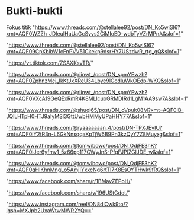 # Bukti-bukti
Fokus titik
"https://www.threads.com/@stellalee92/post/DN_Ko5wiSI6?xmt=AQF0WZZh_JDleuIHaUaGcSyvs2CiMIoED-wdbTyVZrMPnA&slof=1"

"https://www.threads.com/@stellalee92/post/DN_Ko5wiSI6?xmt=AQF09CpXbibW1cFnPVV51Ckekp9dsrHY7USzdwR_rtg_gQ&slof=1"

"https://vt.tiktok.com/ZSAXKsvTR/"

"https://www.threads.com/@riinwt_/post/DN_spmYEwzh?xmt=AQF0ZphnzMcj_IkKtJxXReU34Lbye9lGcdIuWkOEdp-WKQ&slof=1"

"https://www.threads.com/@riinwt_/post/DN_spmYEwzh?xmt=AQF0VXcA19GeQExRmR4K8MLlcuoGRMDIRd1LgM1AA9sw7A&slof=1"

"https://www.threads.com/@shuqj65/post/DN_oVpuk08M?xmt=AQF0IB-JQlLHTpH0HTJ9aIyMSl3GttUwbHMMyUPaHHY77A&slof=1"

"https://www.threads.com/@ryaaaaaaan_4/post/DN-TPXJEvIU?xmt=AQF0iY2tR3n-L6GkNnsqqaKpTjW6B9Pn3kzQyY7Z8Muyxg&slof=1"

"https://www.threads.com/@tomwibowo/post/DN_OdjFE3hK?xmt=AQF0lJer6yfmv1_5z66pp117CWyJnS-PfgFJPlZGlJDE_w&slof=1"


"https://www.threads.com/@tomwibowo/post/DN_OdjFE3hK?xmt=AQF0qHIKhnMngLo5AmjIYxxcNg6rtTI7K8EsOYTHwk9fRQ&slof=1"


"https://www.facebook.com/share/r/1BMavZEPoH/"

"https://www.facebook.com/share/v/196UStGdot/"

"https://www.instagram.com/reel/DN8dlCwk9to/?igsh=MXJpb2UxaWtwMWR2YQ=="
